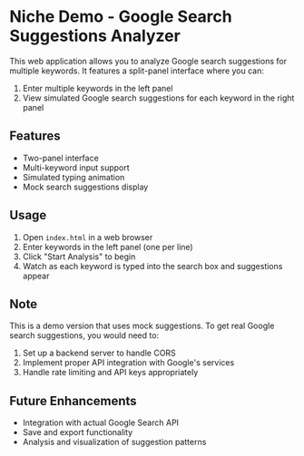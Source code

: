 # Niche Demo - Google Search Suggestions Analyzer

This web application allows you to analyze Google search suggestions for multiple keywords. It features a split-panel interface where you can:

1. Enter multiple keywords in the left panel
2. View simulated Google search suggestions for each keyword in the right panel

## Features
- Two-panel interface
- Multi-keyword input support
- Simulated typing animation
- Mock search suggestions display

## Usage
1. Open `index.html` in a web browser
2. Enter keywords in the left panel (one per line)
3. Click "Start Analysis" to begin
4. Watch as each keyword is typed into the search box and suggestions appear

## Note
This is a demo version that uses mock suggestions. To get real Google search suggestions, you would need to:
1. Set up a backend server to handle CORS
2. Implement proper API integration with Google's services
3. Handle rate limiting and API keys appropriately

## Future Enhancements
- Integration with actual Google Search API
- Save and export functionality
- Analysis and visualization of suggestion patterns
